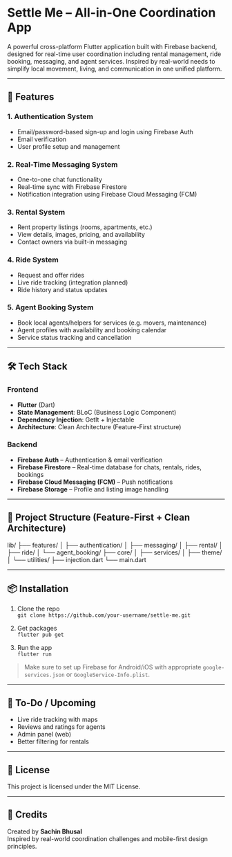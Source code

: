 # Settle Me – All-in-One Coordination App

A powerful cross-platform Flutter application built with Firebase backend, designed for real-time user coordination including rental management, ride booking, messaging, and agent services. Inspired by real-world needs to simplify local movement, living, and communication in one unified platform.

---

## 🚀 Features

### 1. **Authentication System**
- Email/password-based sign-up and login using Firebase Auth
- Email verification
- User profile setup and management

### 2. **Real-Time Messaging System**
- One-to-one chat functionality
- Real-time sync with Firebase Firestore
- Notification integration using Firebase Cloud Messaging (FCM)

### 3. **Rental System**
- Rent property listings (rooms, apartments, etc.)
- View details, images, pricing, and availability
- Contact owners via built-in messaging

### 4. **Ride System**
- Request and offer rides
- Live ride tracking (integration planned)
- Ride history and status updates

### 5. **Agent Booking System**
- Book local agents/helpers for services (e.g. movers, maintenance)
- Agent profiles with availability and booking calendar
- Service status tracking and cancellation

---

## 🛠️ Tech Stack

### Frontend
- **Flutter** (Dart)
- **State Management**: BLoC (Business Logic Component)
- **Dependency Injection**: GetIt + Injectable
- **Architecture**: Clean Architecture (Feature-First structure)

### Backend
- **Firebase Auth** – Authentication & email verification
- **Firebase Firestore** – Real-time database for chats, rentals, rides, bookings
- **Firebase Cloud Messaging (FCM)** – Push notifications
- **Firebase Storage** – Profile and listing image handling

---

## 🧭 Project Structure (Feature-First + Clean Architecture)
lib/ ├── features/ │ ├── authentication/ │ ├── messaging/ │ ├── rental/ │ ├── ride/ │ └── agent_booking/ ├── core/ │ ├── services/ │ ├── theme/ │ └── utilities/ ├── injection.dart └── main.dart

---

## 📦 Installation

1. Clone the repo  
   `git clone https://github.com/your-username/settle-me.git`

2. Get packages  
   `flutter pub get`

3. Run the app  
   `flutter run`

> Make sure to set up Firebase for Android/iOS with appropriate `google-services.json` or `GoogleService-Info.plist`.

---

## 📌 To-Do / Upcoming

- Live ride tracking with maps  
- Reviews and ratings for agents  
- Admin panel (web)  
- Better filtering for rentals

---

## 📄 License

This project is licensed under the MIT License.

---

## 🙌 Credits

Created by **Sachin Bhusal**  
Inspired by real-world coordination challenges and mobile-first design principles.

